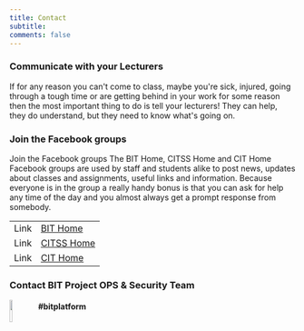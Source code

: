 ```yaml
---
title: Contact
subtitle: 
comments: false
---
```


<h3> Communicate with your Lecturers</h3>
If for any reason you can't come to class, maybe you're sick, injured, going through a tough time or are getting behind in your work for some reason then the most important thing to do is tell your lecturers! They can help, they do understand, but they need to know what's going on.

<h3>Join the Facebook groups</h3>
Join the Facebook groups
The BIT Home, CITSS Home and CIT Home Facebook groups are used by staff and students alike to post news, updates about classes and assignments, useful links and information. Because everyone is in the group a really handy bonus is that you can ask for help any time of the day and you almost always get a prompt response from somebody.
<table>
	<tr>
		<td>Link
		</td>
		<td><a href="https://www.facebook.com/groups/286621204734252/">BIT Home</a>
		</td>
	</tr>
	<tr>
		<td>Link
		</td>
		<td><a href="https://www.facebook.com/groups/229859077100062">CITSS Home</a>
		</td>
	</tr>
	<tr>
		<td>Link
		</td>
		<td><a href="https://www.facebook.com/groups/406195256141735/">CIT Home</a>
		</td>
	</tr>
</table>

<h3>Contact BIT Project OPS & Security Team</h3>
<img style="float:left" src="/img/slack.png" alt-"slack" width="10%" height="10%">

<h4>#bitplatform </h4><br>





